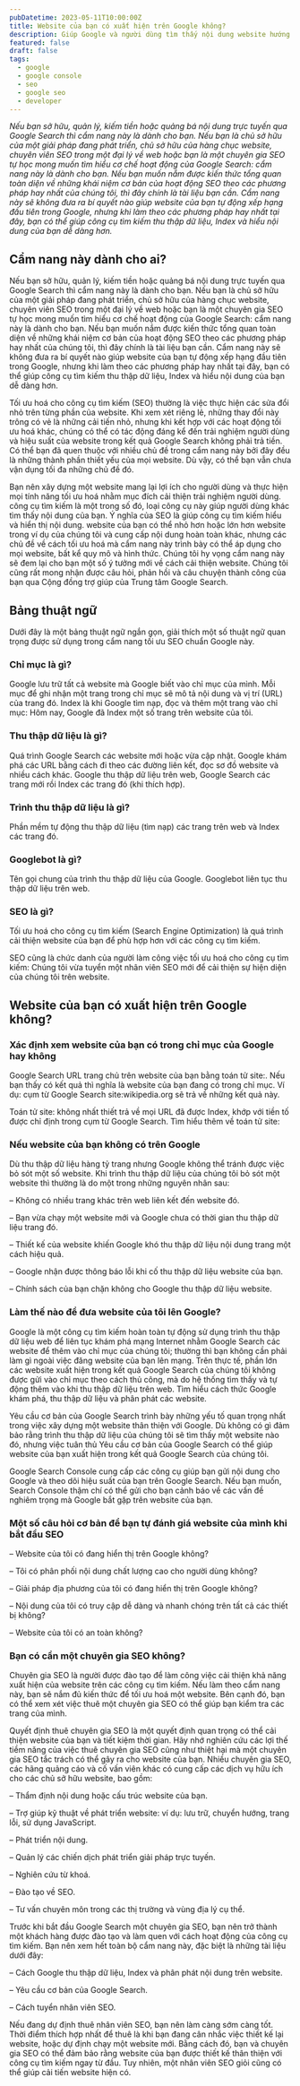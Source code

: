 ```yaml
---
pubDatetime: 2023-05-11T10:00:00Z
title: Website của bạn có xuất hiện trên Google không?
description: Giúp Google và người dùng tìm thấy nội dung website hướng dẫn nâng cao những kỹ thuật giúp tối ưu SEO hiệu quả, đem lại thứ hạng tốt trên công cụ tìm kiếm.
featured: false
draft: false
tags:
  - google
  - google console
  - seo
  - google seo
  - developer
---
```


_Nếu bạn sở hữu, quản lý, kiếm tiền hoặc quảng bá nội dung trực tuyến qua Google Search thì cẩm nang này là dành cho bạn. Nếu bạn là chủ sở hữu của một giải pháp đang phát triển, chủ sở hữu của hàng chục website, chuyên viên SEO trong một đại lý về web hoặc bạn là một chuyên gia SEO tự học mong muốn tìm hiểu cơ chế hoạt động của Google Search: cẩm nang này là dành cho bạn. Nếu bạn muốn nắm được kiến thức tổng quan toàn diện về những khái niệm cơ bản của hoạt động SEO theo các phương pháp hay nhất của chúng tôi, thì đây chính là tài liệu bạn cần. Cẩm nang này sẽ không đưa ra bí quyết nào giúp website của bạn tự động xếp hạng đầu tiên trong Google, nhưng khi làm theo các phương pháp hay nhất tại đây, bạn có thể giúp công cụ tìm kiếm thu thập dữ liệu, Index và hiểu nội dung của bạn dễ dàng hơn._

## Cẩm nang này dành cho ai?

Nếu bạn sở hữu, quản lý, kiếm tiền hoặc quảng bá nội dung trực tuyến qua Google Search thì cẩm nang này là dành cho bạn. Nếu bạn là chủ sở hữu của một giải pháp đang phát triển, chủ sở hữu của hàng chục website, chuyên viên SEO trong một đại lý về web hoặc bạn là một chuyên gia SEO tự học mong muốn tìm hiểu cơ chế hoạt động của Google Search: cẩm nang này là dành cho bạn. Nếu bạn muốn nắm được kiến thức tổng quan toàn diện về những khái niệm cơ bản của hoạt động SEO theo các phương pháp hay nhất của chúng tôi, thì đây chính là tài liệu bạn cần. Cẩm nang này sẽ không đưa ra bí quyết nào giúp website của bạn tự động xếp hạng đầu tiên trong Google, nhưng khi làm theo các phương pháp hay nhất tại đây, bạn có thể giúp công cụ tìm kiếm thu thập dữ liệu, Index và hiểu nội dung của bạn dễ dàng hơn.

Tối ưu hoá cho công cụ tìm kiếm (SEO) thường là việc thực hiện các sửa đổi nhỏ trên từng phần của website. Khi xem xét riêng lẻ, những thay đổi này trông có vẻ là những cải tiến nhỏ, nhưng khi kết hợp với các hoạt động tối ưu hoá khác, chúng có thể có tác động đáng kể đến trải nghiệm người dùng và hiệu suất của website trong kết quả Google Search không phải trả tiền. Có thể bạn đã quen thuộc với nhiều chủ đề trong cẩm nang này bởi đây đều là những thành phần thiết yếu của mọi website. Dù vậy, có thể bạn vẫn chưa vận dụng tối đa những chủ đề đó.

Bạn nên xây dựng một website mang lại lợi ích cho người dùng và thực hiện mọi tính năng tối ưu hoá nhằm mục đích cải thiện trải nghiệm người dùng. công cụ tìm kiếm là một trong số đó, loại công cụ này giúp người dùng khác tìm thấy nội dung của bạn. Ý nghĩa của SEO là giúp công cụ tìm kiếm hiểu và hiển thị nội dung. website của bạn có thể nhỏ hơn hoặc lớn hơn website trong ví dụ của chúng tôi và cung cấp nội dung hoàn toàn khác, nhưng các chủ đề về cách tối ưu hoá mà cẩm nang này trình bày có thể áp dụng cho mọi website, bất kể quy mô và hình thức. Chúng tôi hy vọng cẩm nang này sẽ đem lại cho bạn một số ý tưởng mới về cách cải thiện website. Chúng tôi cũng rất mong nhận được câu hỏi, phản hồi và câu chuyện thành công của bạn qua Cộng đồng trợ giúp của Trung tâm Google Search.

## Bảng thuật ngữ

Dưới đây là một bảng thuật ngữ ngắn gọn, giải thích một số thuật ngữ quan trọng được sử dụng trong cẩm nang tối ưu SEO chuẩn Google này.

### Chỉ mục là gì?

Google lưu trữ tất cả website mà Google biết vào chỉ mục của mình. Mỗi mục để ghi nhận một trang trong chỉ mục sẽ mô tả nội dung và vị trí (URL) của trang đó. Index là khi Google tìm nạp, đọc và thêm một trang vào chỉ mục: Hôm nay, Google đã Index một số trang trên website của tôi.

### Thu thập dữ liệu là gì?

Quá trình Google Search các website mới hoặc vừa cập nhật. Google khám phá các URL bằng cách đi theo các đường liên kết, đọc sơ đồ website và nhiều cách khác. Google thu thập dữ liệu trên web, Google Search các trang mới rồi Index các trang đó (khi thích hợp).

### Trình thu thập dữ liệu là gì?

Phần mềm tự động thu thập dữ liệu (tìm nạp) các trang trên web và Index các trang đó.

### Googlebot là gì?

Tên gọi chung của trình thu thập dữ liệu của Google. Googlebot liên tục thu thập dữ liệu trên web.

### SEO là gì?

Tối ưu hoá cho công cụ tìm kiếm (Search Engine Optimization) là quá trình cải thiện website của bạn để phù hợp hơn với các công cụ tìm kiếm.

SEO cũng là chức danh của người làm công việc tối ưu hoá cho công cụ tìm kiếm: Chúng tôi vừa tuyển một nhân viên SEO mới để cải thiện sự hiện diện của chúng tôi trên website.

## Website của bạn có xuất hiện trên Google không?

### Xác định xem website của bạn có trong chỉ mục của Google hay không

Google Search URL trang chủ trên website của bạn bằng toán tử site:. Nếu bạn thấy có kết quả thì nghĩa là website của bạn đang có trong chỉ mục. Ví dụ: cụm từ Google Search site:wikipedia.org sẽ trả về những kết quả này.

Toán tử site: không nhất thiết trả về mọi URL đã được Index, khớp với tiền tố được chỉ định trong cụm từ Google Search. Tìm hiểu thêm về toán tử site:

### Nếu website của bạn không có trên Google

Dù thu thập dữ liệu hàng tỷ trang nhưng Google không thể tránh được việc bỏ sót một số website. Khi trình thu thập dữ liệu của chúng tôi bỏ sót một website thì thường là do một trong những nguyên nhân sau:

– Không có nhiều trang khác trên web liên kết đến website đó.

– Bạn vừa chạy một website mới và Google chưa có thời gian thu thập dữ liệu trang đó.

– Thiết kế của website khiến Google khó thu thập dữ liệu nội dung trang một cách hiệu quả.

– Google nhận được thông báo lỗi khi cố thu thập dữ liệu website của bạn.

– Chính sách của bạn chặn không cho Google thu thập dữ liệu website.

### Làm thế nào để đưa website của tôi lên Google?

Google là một công cụ tìm kiếm hoàn toàn tự động sử dụng trình thu thập dữ liệu web để liên tục khám phá mạng Internet nhằm Google Search các website để thêm vào chỉ mục của chúng tôi; thường thì bạn không cần phải làm gì ngoài việc đăng website của bạn lên mạng. Trên thực tế, phần lớn các website xuất hiện trong kết quả Google Search của chúng tôi không được gửi vào chỉ mục theo cách thủ công, mà do hệ thống tìm thấy và tự động thêm vào khi thu thập dữ liệu trên web. Tìm hiểu cách thức Google khám phá, thu thập dữ liệu và phân phát các website.

Yêu cầu cơ bản của Google Search trình bày những yếu tố quan trọng nhất trong việc xây dựng một website thân thiện với Google. Dù không có gì đảm bảo rằng trình thu thập dữ liệu của chúng tôi sẽ tìm thấy một website nào đó, nhưng việc tuân thủ Yêu cầu cơ bản của Google Search có thể giúp website của bạn xuất hiện trong kết quả Google Search của chúng tôi.

Google Search Console cung cấp các công cụ giúp bạn gửi nội dung cho Google và theo dõi hiệu suất của bạn trên Google Search. Nếu bạn muốn, Search Console thậm chí có thể gửi cho bạn cảnh báo về các vấn đề nghiêm trọng mà Google bắt gặp trên website của bạn.

### Một số câu hỏi cơ bản để bạn tự đánh giá website của mình khi bắt đầu SEO

– Website của tôi có đang hiển thị trên Google không?

– Tôi có phân phối nội dung chất lượng cao cho người dùng không?

– Giải pháp địa phương của tôi có đang hiển thị trên Google không?

– Nội dung của tôi có truy cập dễ dàng và nhanh chóng trên tất cả các thiết bị không?

– Website của tôi có an toàn không?

### Bạn có cần một chuyên gia SEO không?

Chuyên gia SEO là người được đào tạo để làm công việc cải thiện khả năng xuất hiện của website trên các công cụ tìm kiếm. Nếu làm theo cẩm nang này, bạn sẽ nắm đủ kiến thức để tối ưu hoá một website. Bên cạnh đó, bạn có thể xem xét việc thuê một chuyên gia SEO có thể giúp bạn kiểm tra các trang của mình.

Quyết định thuê chuyên gia SEO là một quyết định quan trọng có thể cải thiện website của bạn và tiết kiệm thời gian. Hãy nhớ nghiên cứu các lợi thế tiềm năng của việc thuê chuyên gia SEO cũng như thiệt hại mà một chuyên gia SEO tắc trách có thể gây ra cho website của bạn. Nhiều chuyên gia SEO, các hãng quảng cáo và cố vấn viên khác có cung cấp các dịch vụ hữu ích cho các chủ sở hữu website, bao gồm:

– Thẩm định nội dung hoặc cấu trúc website của bạn.

– Trợ giúp kỹ thuật về phát triển website: ví dụ: lưu trữ, chuyển hướng, trang lỗi, sử dụng JavaScript.

– Phát triển nội dung.

– Quản lý các chiến dịch phát triển giải pháp trực tuyến.

– Nghiên cứu từ khoá.

– Đào tạo về SEO.

– Tư vấn chuyên môn trong các thị trường và vùng địa lý cụ thể.

Trước khi bắt đầu Google Search một chuyên gia SEO, bạn nên trở thành một khách hàng được đào tạo và làm quen với cách hoạt động của công cụ tìm kiếm. Bạn nên xem hết toàn bộ cẩm nang này, đặc biệt là những tài liệu dưới đây:

– Cách Google thu thập dữ liệu, Index và phân phát nội dung trên website.

– Yêu cầu cơ bản của Google Search.

– Cách tuyển nhân viên SEO.

Nếu đang dự định thuê nhân viên SEO, bạn nên làm càng sớm càng tốt. Thời điểm thích hợp nhất để thuê là khi bạn đang cân nhắc việc thiết kế lại website, hoặc dự định chạy một website mới. Bằng cách đó, bạn và chuyên gia SEO có thể đảm bảo rằng website của bạn được thiết kế thân thiện với công cụ tìm kiếm ngay từ đầu. Tuy nhiên, một nhân viên SEO giỏi cũng có thể giúp cải tiến website hiện có.